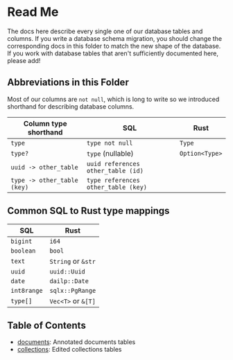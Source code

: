 # Read Me

The docs here describe every single one of our database tables and columns.
If you write a database schema migration, you should change the corresponding docs in this folder to match the new shape of the database.
If you work with database tables that aren't sufficiently documented here, please add!

## Abbreviations in this Folder

Most of our columns are `not null`, which is long to write so we introduced shorthand for describing database columns.

| Column type shorthand       | SQL                                 | Rust           |
|-----------------------------|-------------------------------------|----------------|
| `type`                      | `type not null`                     | `Type`         |
| `type?`                     | `type` (nullable)                   | `Option<Type>` |
| `uuid -> other_table`       | `uuid references other_table (id)`  |                |
| `type -> other_table (key)` | `type references other_table (key)` |                |

## Common SQL to Rust type mappings

| SQL         | Rust               |
|-------------|--------------------|
| `bigint`    | `i64`              |
| `boolean`   | `bool`             |
| `text`      | `String` or `&str` |
| `uuid`      | `uuid::Uuid`       |
| `date`      | `dailp::Date`      |
| `int8range` | `sqlx::PgRange`    |
| `type[]`    | `Vec<T>` or `&[T]` |

## Table of Contents
- [documents](./documents.md): Annotated documents tables
- [collections](./collections.md): Edited collections tables
